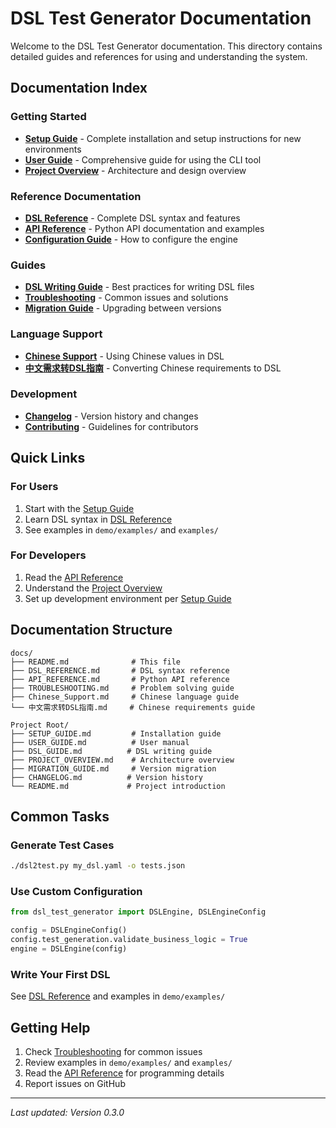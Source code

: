 # DSL Test Generator Documentation

Welcome to the DSL Test Generator documentation. This directory contains detailed guides and references for using and understanding the system.

##  Documentation Index

### Getting Started
- [**Setup Guide**](../SETUP_GUIDE.md) - Complete installation and setup instructions for new environments
- [**User Guide**](../USER_GUIDE.md) - Comprehensive guide for using the CLI tool
- [**Project Overview**](../PROJECT_OVERVIEW.md) - Architecture and design overview

### Reference Documentation
- [**DSL Reference**](DSL_REFERENCE.md) - Complete DSL syntax and features
- [**API Reference**](API_REFERENCE.md) - Python API documentation and examples
- [**Configuration Guide**](../USER_GUIDE.md#configuration) - How to configure the engine

### Guides
- [**DSL Writing Guide**](../DSL_GUIDE.md) - Best practices for writing DSL files
- [**Troubleshooting**](TROUBLESHOOTING.md) - Common issues and solutions
- [**Migration Guide**](../MIGRATION_GUIDE.md) - Upgrading between versions

### Language Support
- [**Chinese Support**](Chinese_Support.md) - Using Chinese values in DSL
- [**中文需求转DSL指南**](中文需求转DSL指南.md) - Converting Chinese requirements to DSL

### Development
- [**Changelog**](../CHANGELOG.md) - Version history and changes
- [**Contributing**](../CONTRIBUTING.md) - Guidelines for contributors

##  Quick Links

### For Users
1. Start with the [Setup Guide](../SETUP_GUIDE.md)
2. Learn DSL syntax in [DSL Reference](DSL_REFERENCE.md)
3. See examples in `demo/examples/` and `examples/`

### For Developers
1. Read the [API Reference](API_REFERENCE.md)
2. Understand the [Project Overview](../PROJECT_OVERVIEW.md)
3. Set up development environment per [Setup Guide](../SETUP_GUIDE.md#development-setup)

##  Documentation Structure

```
docs/
├── README.md              # This file
├── DSL_REFERENCE.md       # DSL syntax reference
├── API_REFERENCE.md       # Python API reference
├── TROUBLESHOOTING.md     # Problem solving guide
├── Chinese_Support.md     # Chinese language guide
└── 中文需求转DSL指南.md     # Chinese requirements guide

Project Root/
├── SETUP_GUIDE.md         # Installation guide
├── USER_GUIDE.md          # User manual
├── DSL_GUIDE.md          # DSL writing guide
├── PROJECT_OVERVIEW.md    # Architecture overview
├── MIGRATION_GUIDE.md     # Version migration
├── CHANGELOG.md          # Version history
└── README.md             # Project introduction
```

##  Common Tasks

### Generate Test Cases
```bash
./dsl2test.py my_dsl.yaml -o tests.json
```

### Use Custom Configuration
```python
from dsl_test_generator import DSLEngine, DSLEngineConfig

config = DSLEngineConfig()
config.test_generation.validate_business_logic = True
engine = DSLEngine(config)
```

### Write Your First DSL
See [DSL Reference](DSL_REFERENCE.md) and examples in `demo/examples/`

##  Getting Help

1. Check [Troubleshooting](TROUBLESHOOTING.md) for common issues
2. Review examples in `demo/examples/` and `examples/`
3. Read the [API Reference](API_REFERENCE.md) for programming details
4. Report issues on GitHub

---

*Last updated: Version 0.3.0*